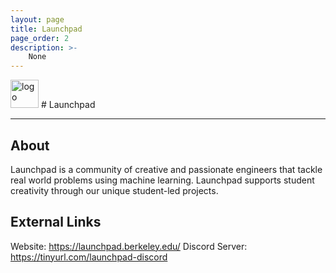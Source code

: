 ```yaml
---
layout: page
title: Launchpad
page_order: 2
description: >-
    None
---
```


<img src="https://dl.airtable.com/.attachments/87e2bc818bb828d817d9161f0007c0fd/c6425fe4/launchpad_logo.jpg" alt="logo" style="height:45px !important;"/>
# Launchpad

---

## About

Launchpad is a community of creative and passionate engineers that tackle real world problems using machine learning. Launchpad supports student creativity through our unique student-led projects.

## External Links

Website: https://launchpad.berkeley.edu/
Discord Server: https://tinyurl.com/launchpad-discord
